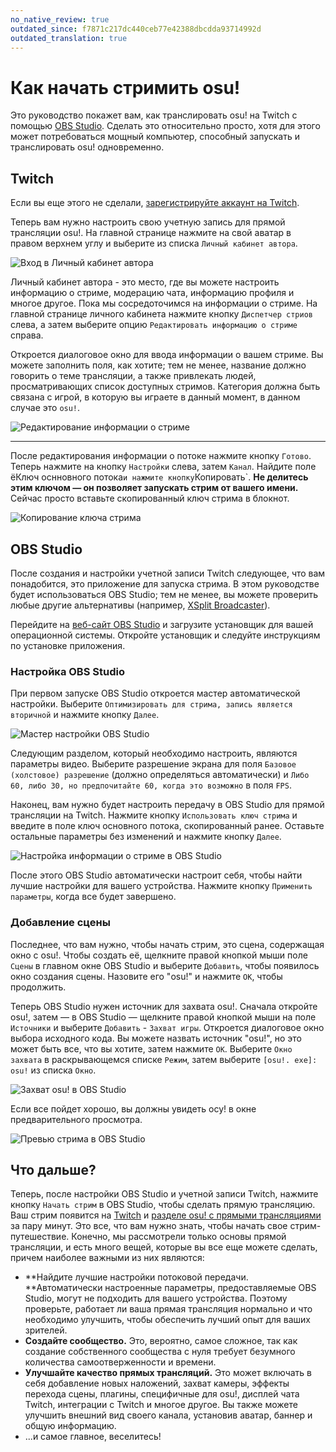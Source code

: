 ```yaml
---
no_native_review: true
outdated_since: f7871c217dc440ceb77e42388dbcdda93714992d
outdated_translation: true
---
```


# Как начать стримить osu!

Это руководство покажет вам, как транслировать osu! на Twitch с помощью [OBS Studio](https://obsproject.com/). Сделать это относительно просто, хотя для этого может потребоваться мощный компьютер, способный запускать и транслировать osu! одновременно.

## Twitch

Если вы еще этого не сделали, [зарегистрируйте аккаунт на Twitch](https://www.twitch.tv/signup).

Теперь вам нужно настроить свою учетную запись для прямой трансляции osu!. На главной странице нажмите на свой аватар в правом верхнем углу и выберите из списка `Личный кабинет автора`.

![](img/dashboard.png "Вход в Личный кабинет автора")

Личный кабинет автора - это место, где вы можете настроить информацию о стриме, модерацию чата, информацию профиля и многое другое. Пока мы сосредоточимся на информации о стриме. На главной странице личного кабинета нажмите кнопку `Диспетчер стриов` слева, а затем выберите опцию `Редактировать информацию о стриме` справа.

Откроется диалоговое окно для ввода информации о вашем стриме. Вы можете заполнить поля, как хотите; тем не менее, название должно говорить о теме трансляции, а также привлекать людей, просматривающих список доступных стримов. Категория должна быть связана с игрой, в которую вы играете в данный момент, в данном случае это `osu!`.

![](img/stream-info.png "Редактирование информации о стриме")

---

После редактирования информации о потоке нажмите кнопку `Готово`. Теперь нажмите на кнопку `Настройки` слева, затем `Канал`. Найдите поле ёКлюч оснновного потока` и нажмите кнопку `Копировать`. **Не делитесь этим ключом — он позволяет запускать стрим от вашего имени.** Сейчас просто вставьте скопированный ключ стрима в блокнот.

![](img/stream-key.png "Копирование ключа стрима")

## OBS Studio

После создания и настройки учетной записи Twitch следующее, что вам понадобится, это приложение для запуска стрима. В этом руководстве будет использоваться OBS Studio; тем не менее, вы можете проверить любые другие альтернативы (например, [XSplit Broadcaster](https://www.xsplit.com/broadcaster)).

Перейдите на [веб-сайт OBS Studio](https://obsproject.com/)  и загрузите установщик для вашей операционной системы. Откройте установщик и следуйте инструкциям по установке приложения.

### Настройка OBS Studio

При первом запуске OBS Studio откроется мастер автоматической настройки. Выберите `Оптимизировать для стрима, запись является вторичной` и нажмите кнопку `Далее`.

![](img/configuration-wizard.png "Мастер настройки OBS Studio")

Следующим разделом, который необходимо настроить, являются параметры видео. Выберите разрешение экрана для поля `Базовое (холстовое) разрешение` (должно определяться автоматически) и `Либо 60, либо 30, но предпочитайте 60, когда это возможно` в поля `FPS`.

Наконец, вам нужно будет настроить передачу в OBS Studio для прямой трансляции на Twitch. Нажмите кнопку `Использовать ключ стрима` и введите в поле ключ основного потока, скопированный ранее. Оставьте остальные параметры без изменений и нажмите кнопку `Далее`.

![](img/adding-stream-key.png "Настройка информации о стриме в OBS Studio")

После этого OBS Studio автоматически настроит себя, чтобы найти лучшие настройки для вашего устройства. Нажмите кнопку `Применить параметры`, когда все будет завершено.

### Добавление сцены 

Последнее, что вам нужно, чтобы начать стрим, это сцена, содержащая окно с osu!. Чтобы создать её, щелкните правой кнопкой мыши поле `Сцены` в главном окне OBS Studio и выберите `Добавить`, чтобы появилось окно создания сцены. Назовите его "osu!" и нажмите `OK`, чтобы продолжить.

Теперь OBS Studio нужен источник для захвата osu!. Сначала откройте osu!, затем — в OBS Studio — щелкните правой кнопкой мыши на поле `Источники` и выберите `Добавить` - `Захват игры`. Откроется диалоговое окно выбора исходного кода. Вы можете назвать источник "osu!", но это может быть все, что вы хотите, затем нажмите `OK`. Выберите `Окно захвата` в раскрывающемся списке `Режим`, затем выберите `[osu!. exe]: osu!` из списка `Окно`.

![](img/game-capture.png "Захват osu! в OBS Studio")

Если все пойдет хорошо, вы должны увидеть осу! в окне предварительного просмотра.

![](img/successful-capture.png "Превью стрима в OBS Studio")

## Что дальше? 

Теперь, после настройки OBS Studio и учетной записи Twitch, нажмите кнопку `Начать стрим` в OBS Studio, чтобы сделать прямую трансляцию. Ваш стрим появится на [Twitch](https://www.twitch.tv/directory/game/osu!) и [разделе osu! с прямыми трансляциями](https://osu.ppy.sh/community/livestreams) за пару минут. Это все, что вам нужно знать, чтобы начать свое стрим-путешествие. Конечно, мы рассмотрели только основы прямой трансляции, и есть много вещей, которые вы все еще можете сделать, причем наиболее важными из них являются:

- **Найдите лучшие настройки потоковой передачи. **Автоматически настроенные параметры, предоставляемые OBS Studio, могут не подходить для вашего устройства. Поэтому проверьте, работает ли ваша прямая трансляция нормально и что необходимо улучшить, чтобы обеспечить лучший опыт для ваших зрителей.
- **Создайте сообщество.** Это, вероятно, самое сложное, так как создание собственного сообщества с нуля требует безумного количества самоотверженности и времени.
- **Улучшайте качество прямых трансляций.** Это может включать в себя добавление новых наложений, захват камеры, эффекты перехода сцены, плагины, специфичные для osu!, дисплей чата Twitch, интеграции с Twitch и многое другое. Вы также можете улучшить внешний вид своего канала, установив аватар, баннер и общую информацию.
- ...и самое главное, веселитесь!
